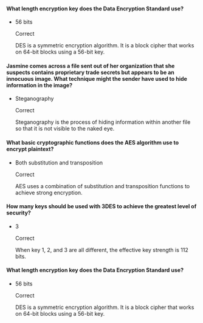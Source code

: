 #### What length encryption key does the Data Encryption Standard use?

- 56 bits
    
    Correct
    
    DES is a symmetric encryption algorithm. It is a block cipher that works on 64-bit blocks using a 56-bit key.


#### Jasmine comes across a file sent out of her organization that she suspects contains proprietary trade secrets but appears to be an innocuous image. What technique might the sender have used to hide information in the image?

- Steganography
    
    Correct
    
    Steganography is the process of hiding information within another file so that it is not visible to the naked eye.


#### What basic cryptographic functions does the AES algorithm use to encrypt plaintext?

- Both substitution and transposition
    
    Correct
    
    AES uses a combination of substitution and transposition functions to achieve strong encryption.

#### How many keys should be used with 3DES to achieve the greatest level of security?

- 3
    
    Correct
    
    When key 1, 2, and 3 are all different, the effective key strength is 112 bits.


#### What length encryption key does the Data Encryption Standard use?

- 56 bits
    
    Correct
    
    DES is a symmetric encryption algorithm. It is a block cipher that works on 64-bit blocks using a 56-bit key.